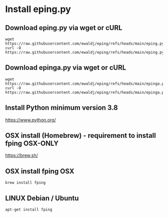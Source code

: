 
# Install eping.py 


## Download eping.py via wget or cURL 

```
wget https://raw.githubusercontent.com/ewaldj/eping/refs/heads/main/eping.py
curl -O https://raw.githubusercontent.com/ewaldj/eping/refs/heads/main/eping.py
```

## Download epinga.py via wget or cURL 

```
wget https://raw.githubusercontent.com/ewaldj/eping/refs/heads/main/epinga.py
curl -O https://raw.githubusercontent.com/ewaldj/eping/refs/heads/main/epinga.py
```

## Install Python minimum version 3.8

https://www.python.org/

## OSX install (Homebrew) - requirement to install fping OSX-ONLY 

https://brew.sh/

## OSX install fping OSX 
```
brew install fping 
```

## LINUX Debian / Ubuntu 
```
apt-get install fping
```

